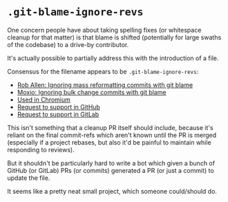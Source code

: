 # `.git-blame-ignore-revs`

One concern people have about taking spelling fixes
(or whitespace cleanup for that matter)
is that blame is shifted
(potentially for large swaths of the codebase)
to a drive-by contributor.

It's actually possible to partially address this with the
introduction of a file.

Consensus for the filename appears to be `.git-blame-ignore-revs`:
* [Rob Allen: Ignoring mass reformatting commits with git blame](https://akrabat.com/ignoring-revisions-with-git-blame/)
* [Moxio: Ignoring bulk change commits with git blame](https://www.moxio.com/blog/43/ignoring-bulk-change-commits-with-git-blame)
* [Used in Chromium](https://chromium.googlesource.com/chromium/src.git/+/f0596779e57f46fccb115a0fd65f0305894e3031/.git-blame-ignore-revs)
* [Request to support in GitHub](https://github.community/t/support-ignore-revs-file-in-githubs-blame-view/3256/12)
* [Request to support in GitLab](https://gitlab.com/gitlab-org/gitlab/-/issues/31423)

This isn't something that a cleanup PR itself should
include, because it's reliant on the final commit-refs
which aren't known until the PR is merged (especially
if a project rebases, but also it'd be painful to
maintain while responding to reviews).

But it shouldn't be particularly hard to write a bot
which given a bunch of GitHub (or GitLab) PRs (or commits)
generated a PR (or just a commit) to update the file.

It seems like a pretty neat small project, which someone
could/should do.
